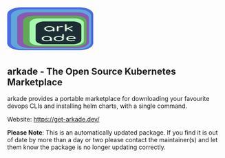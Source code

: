 # <img src="https://github.com/alexellis/arkade/raw/master/docs/arkade-logo-sm.png" width="200" height="100"/>[](https://get-arkade.dev/)

## arkade - The Open Source Kubernetes Marketplace

arkade provides a portable marketplace for downloading your favourite devops CLIs and installing helm charts, with a single command.

Website: https://get-arkade.dev/

**Please Note**: This is an automatically updated package. If you find it is out of date by more than a day or two please contact the maintainer(s) and let them know the package is no longer updating correctly.